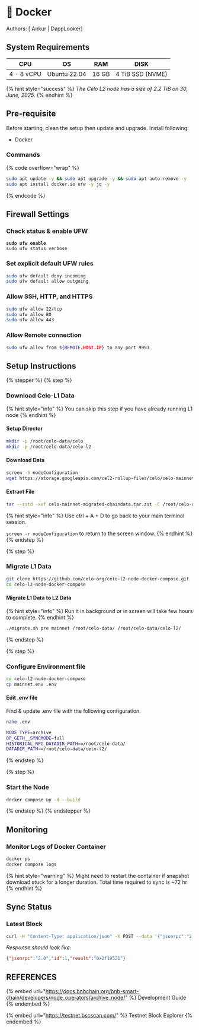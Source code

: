 # 🐳 Docker

Authors: \[ Ankur | DappLooker]

## System Requirements

<table data-full-width="false"><thead><tr><th>CPU</th><th>OS</th><th>RAM</th><th>DISK</th></tr></thead><tbody><tr><td>4 - 8 vCPU</td><td>Ubuntu 22.04</td><td>16 GB</td><td>4 TiB SSD (NVME)</td></tr></tbody></table>

{% hint style="success" %}
_The Celo L2 node has a size of  2.2 TiB on  30, June, 2025._
{% endhint %}

## Pre-requisite

Before starting, clean the setup then update and upgrade. Install following:

* Docker

### **Commands**

{% code overflow="wrap" %}
```bash
sudo apt update -y && sudo apt upgrade -y && sudo apt auto-remove -y
sudo apt install docker.io ufw -y jq -y
```
{% endcode %}

## Firewall Settings

### Check status & enable UFW&#x20;

<pre class="language-bash"><code class="lang-bash"><strong>sudo ufw enable
</strong>sudo ufw status verbose
</code></pre>

### Set explicit default UFW rules

```bash
sudo ufw default deny incoming
sudo ufw default allow outgoing
```

### Allow SSH, HTTP, and HTTPS

```bash
sudo ufw allow 22/tcp
sudo ufw allow 80
sudo ufw allow 443
```

### Allow Remote connection

```bash
sudo ufw allow from ${REMOTE.HOST.IP} to any port 9993
```



## Setup Instructions&#x20;

{% stepper %}
{% step %}
### Download Celo-L1 Data&#x20;

{% hint style="info" %}
You can skip this step if you have already running L1 node&#x20;
{% endhint %}

#### Setup Director

```bash
mkdir -p /root/celo-data/celo
mkdir -p /root/celo-data/celo-l2
```

#### Download Data

```bash
screen -S nodeConfiguration
wget https://storage.googleapis.com/cel2-rollup-files/celo/celo-mainnet-migrated-chaindata.tar.zst
```

#### Extract File

```bash
tar --zstd -xvf celo-mainnet-migrated-chaindata.tar.zst -C /root/celo-data/celo/ 
```

{% hint style="info" %}
Use ctrl + A + D to go back to your main terminal session.

`screen -r nodeConfiguration` to return to the screen window.
{% endhint %}
{% endstep %}

{% step %}
### Migrate L1 Data&#x20;

```bash
git clone https://github.com/celo-org/celo-l2-node-docker-compose.git
cd celo-l2-node-docker-compose
```

#### Migrate L1 Data to L2 Data&#x20;

{% hint style="info" %}
Run it in background or in screen will take few hours to complete.
{% endhint %}

```bash
./migrate.sh pre mainnet /root/celo-data/ /root/celo-data/celo-l2/
```
{% endstep %}

{% step %}
### Configure Environment file

```bash
cd celo-l2-node-docker-compose
cp mainnet.env .env
```

#### Edit .env file&#x20;

Find & update .env file with the following configuration.

```bash
nano .env

NODE_TYPE=archive
OP_GETH__SYNCMODE=full
HISTORICAL_RPC_DATADIR_PATH==/root/celo-data/
DATADIR_PATH==/root/celo-data/celo-l2/
```
{% endstep %}

{% step %}
### Start the Node

```bash
docker compose up -d --build
```
{% endstep %}
{% endstepper %}

## Monitoring

### Monitor Logs of Docker Container&#x20;

```bash
docker ps 
docker compose logs 
```

{% hint style="warning" %}
Might need to restart the container if snapshot download stuck for a longer duration. Total time required to sync is \~72 hr
{% endhint %}

## Sync Status

### Latest Block

```bash
curl -H "Content-Type: application/json" -X POST --data '{"jsonrpc":"2.0","method":"eth_blockNumber","params":[],"id":1}' http://localhost:8545
```

_Response should look like:_

```json
{"jsonrpc":"2.0","id":1,"result":"0x2f19521"}
```

## REFERENCES

{% embed url="https://docs.bnbchain.org/bnb-smart-chain/developers/node_operators/archive_node/" %}
Development Guide
{% endembed %}

{% embed url="https://testnet.bscscan.com/" %}
Testnet Block Explorer
{% endembed %}
